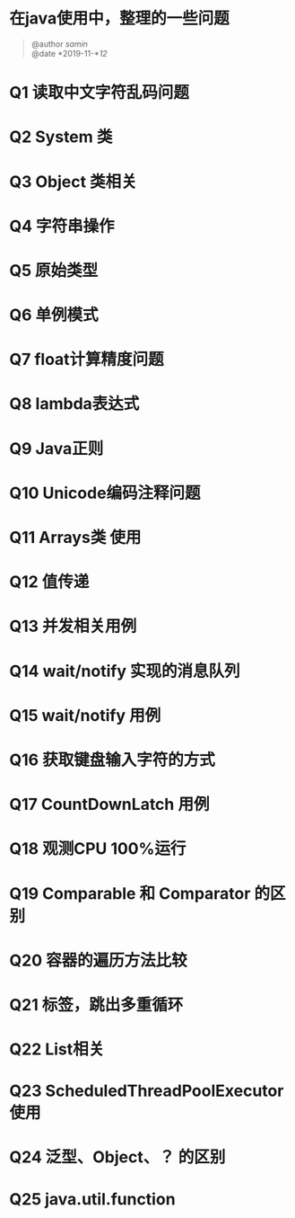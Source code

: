 # 在java使用中，整理的一些问题

> @author *samin* <br>
> @date *2019-11-**12*

# Q1 读取中文字符乱码问题
# Q2 System 类
# Q3 Object 类相关
# Q4 字符串操作
# Q5 原始类型
# Q6 单例模式
# Q7 float计算精度问题
# Q8 lambda表达式
# Q9 Java正则
# Q10 Unicode编码注释问题
# Q11 Arrays类 使用
# Q12 值传递
# Q13 并发相关用例
# Q14 wait/notify 实现的消息队列
# Q15 wait/notify 用例
# Q16 获取键盘输入字符的方式
# Q17 CountDownLatch 用例
# Q18 观测CPU 100%运行
# Q19 Comparable 和 Comparator 的区别
# Q20 容器的遍历方法比较
# Q21 标签，跳出多重循环
# Q22 List相关
# Q23 ScheduledThreadPoolExecutor 使用
# Q24 泛型、Object、？ 的区别
# Q25 java.util.function